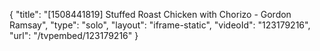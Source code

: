 {
    "title": "[1508441819] Stuffed Roast Chicken with Chorizo - Gordon Ramsay",
    "type": "solo",
    "layout": "iframe-static",
    "videoId": "123179216",
    "url": "\/tvpembed\/123179216"
}